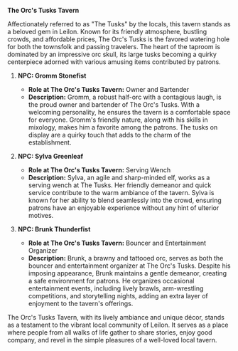 **The Orc's Tusks Tavern**

Affectionately referred to as "The Tusks" by the locals, this tavern stands as a beloved gem in Leilon. Known for its friendly atmosphere, bustling crowds, and affordable prices, The Orc's Tusks is the favored watering hole for both the townsfolk and passing travelers. The heart of the taproom is dominated by an impressive orc skull, its large tusks becoming a quirky centerpiece adorned with various amusing items contributed by patrons.

1. **NPC: Gromm Stonefist**
   - **Role at The Orc's Tusks Tavern:** Owner and Bartender
   - **Description:** Gromm, a robust half-orc with a contagious laugh, is the proud owner and bartender of The Orc's Tusks. With a welcoming personality, he ensures the tavern is a comfortable space for everyone. Gromm's friendly nature, along with his skills in mixology, makes him a favorite among the patrons. The tusks on display are a quirky touch that adds to the charm of the establishment.

2. **NPC: Sylva Greenleaf**
   - **Role at The Orc's Tusks Tavern:** Serving Wench
   - **Description:** Sylva, an agile and sharp-minded elf, works as a serving wench at The Tusks. Her friendly demeanor and quick service contribute to the warm ambiance of the tavern. Sylva is known for her ability to blend seamlessly into the crowd, ensuring patrons have an enjoyable experience without any hint of ulterior motives.

3. **NPC: Brunk Thunderfist**
   - **Role at The Orc's Tusks Tavern:** Bouncer and Entertainment Organizer
   - **Description:** Brunk, a brawny and tattooed orc, serves as both the bouncer and entertainment organizer at The Orc's Tusks. Despite his imposing appearance, Brunk maintains a gentle demeanor, creating a safe environment for patrons. He organizes occasional entertainment events, including lively brawls, arm-wrestling competitions, and storytelling nights, adding an extra layer of enjoyment to the tavern's offerings.

The Orc's Tusks Tavern, with its lively ambiance and unique décor, stands as a testament to the vibrant local community of Leilon. It serves as a place where people from all walks of life gather to share stories, enjoy good company, and revel in the simple pleasures of a well-loved local tavern.